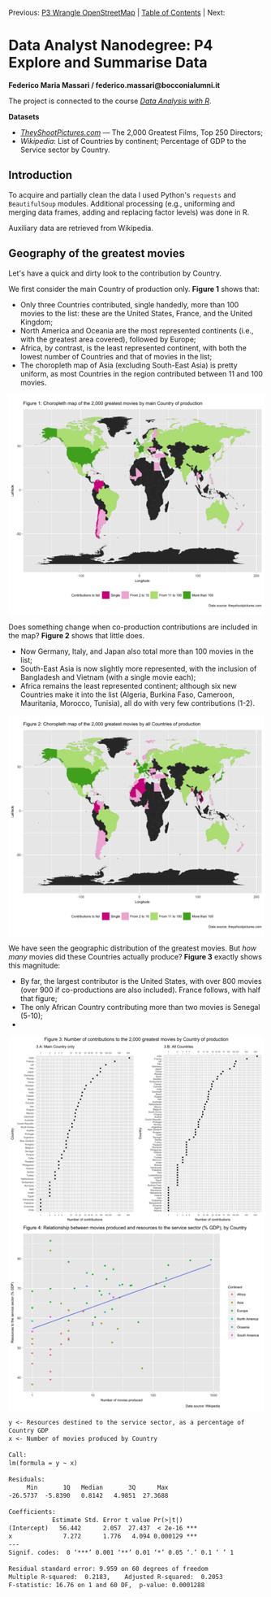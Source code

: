 Previous: [P3 Wrangle OpenStreetMap](https://github.com/federicomariamassari/udacity-dand/blob/master/projects/p3/dand-p3-wrangle-openstreetmap.md) | [Table of Contents](https://github.com/federicomariamassari/udacity-dand/blob/master/README.md) | Next:
# Data Analyst Nanodegree: P4 Explore and Summarise Data
__Federico Maria Massari / federico.massari@bocconialumni.it__

The project is connected to the course _[Data Analysis with R](https://eu.udacity.com/course/data-analysis-with-r--ud651)_.

__Datasets__
- _[TheyShootPictures.com](http://www.theyshootpictures.com)_ — The 2,000 Greatest Films, Top 250 Directors;
- _Wikipedia_: List of Countries by continent; Percentage of GDP to the Service sector by Country.

## Introduction
To acquire and partially clean the data I used Python's `requests` and `BeautifulSoup` modules. Additional processing (e.g., uniforming and merging data frames, adding and replacing factor levels) was done in R.

Auxiliary data are retrieved from Wikipedia.

## Geography of the greatest movies
Let's have a quick and dirty look to the contribution by Country.

We first consider the main Country of production only. __Figure 1__ shows that:

- Only three Countries contributed, single handedly, more than 100 movies to the list: these are the United States, France, and the United Kingdom;
- North America and Oceania are the most represented continents (i.e., with the greatest area covered), followed by Europe;
- Africa, by contrast, is the least represented continent, with both the lowest number of Countries and that of movies in the list;
- The choropleth map of Asia (excluding South-East Asia) is pretty uniform, as most Countries in the region contributed between 11 and 100 movies.

<img align="center" src="./img/figure-01.png"/>

Does something change when co-production contributions are included in the map? __Figure 2__ shows that little does.

- Now Germany, Italy, and Japan also total more than 100 movies in the list;
- South-East Asia is now slightly more represented, with the inclusion of Bangladesh and Vietnam (with a single movie each);
- Africa remains the least represented continent; although six new Countries make it into the list (Algeria, Burkina Faso, Cameroon, Mauritania, Morocco, Tunisia), all do with very few contributions (1-2).

<img align="center" src="./img/figure-02.png"/>

We have seen the geographic distribution of the greatest movies. But _how many_ movies did these Countries actually produce? __Figure 3__ exactly shows this magnitude:

- By far, the largest contributor is the United States, with over 800 movies (over 900 if co-productions are also included). France follows, with half that figure;
- The only African Country contributing more than two movies is Senegal (5-10);
-

<img align="center" src="./img/figure-03.png"/>

<img align="center" src="./img/figure-04.png"/>

```
y <- Resources destined to the service sector, as a percentage of Country GDP
x <- Number of movies produced by Country

Call:
lm(formula = y ~ x)

Residuals:
     Min       1Q   Median       3Q      Max
-26.5737  -5.8390   0.8142   4.9851  27.3688

Coefficients:
            Estimate Std. Error t value Pr(>|t|)    
(Intercept)   56.442      2.057  27.437  < 2e-16 ***
x              7.272      1.776   4.094 0.000129 ***
---
Signif. codes:  0 ‘***’ 0.001 ‘**’ 0.01 ‘*’ 0.05 ‘.’ 0.1 ‘ ’ 1

Residual standard error: 9.959 on 60 degrees of freedom
Multiple R-squared:  0.2183,	Adjusted R-squared:  0.2053
F-statistic: 16.76 on 1 and 60 DF,  p-value: 0.0001288
```
